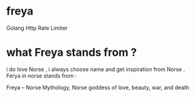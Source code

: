 # freya
Golang Http Rate Limiter

# what Freya stands from ?
i do love Norse , i always choose name and get inspiration from Norse . Ferya in norse stands from :

Freya – Norse Mythology, Norse goddess of love, beauty, war, and death
